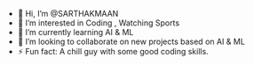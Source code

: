 - 👋 Hi, I’m @SARTHAKMAAN
- 👀 I’m interested in Coding , Watching Sports
- 🌱 I’m currently learning AI & ML
- 💞️ I’m looking to collaborate on new projects based on AI & ML
- ⚡ Fun fact: A chill guy with some good coding skills.


